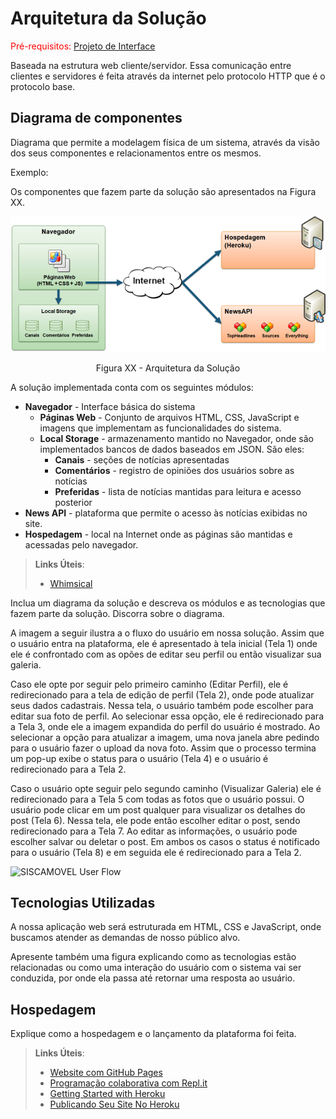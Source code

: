 # Arquitetura da Solução

<span style="color:red">Pré-requisitos: <a href="3-Projeto de Interface.md"> Projeto de Interface</a></span>

Baseada na estrutura web cliente/servidor. Essa comunicação entre clientes e servidores é feita através da internet pelo protocolo HTTP que é o protocolo base.

## Diagrama de componentes

Diagrama que permite a modelagem física de um sistema, através da visão dos seus componentes e relacionamentos entre os mesmos.

Exemplo: 

Os componentes que fazem parte da solução são apresentados na Figura XX.

![Diagrama de Componentes](img/componentes.png)
<center>Figura XX - Arquitetura da Solução</center>

A solução implementada conta com os seguintes módulos:
- **Navegador** - Interface básica do sistema  
  - **Páginas Web** - Conjunto de arquivos HTML, CSS, JavaScript e imagens que implementam as funcionalidades do sistema.
   - **Local Storage** - armazenamento mantido no Navegador, onde são implementados bancos de dados baseados em JSON. São eles: 
     - **Canais** - seções de notícias apresentadas 
     - **Comentários** - registro de opiniões dos usuários sobre as notícias
     - **Preferidas** - lista de notícias mantidas para leitura e acesso posterior
 - **News API** - plataforma que permite o acesso às notícias exibidas no site.
 - **Hospedagem** - local na Internet onde as páginas são mantidas e acessadas pelo navegador. 

> **Links Úteis**:
>
> - [Whimsical](https://whimsical.com/)

Inclua um diagrama da solução e descreva os módulos e as tecnologias que fazem parte da solução. Discorra sobre o diagrama.

A imagem a seguir ilustra a o fluxo do usuário em nossa solução. Assim
que o usuário entra na plataforma, ele é apresentado à tela inicial
(Tela 1) onde ele é confrontado com as opões de editar seu perfil ou
então visualizar sua galeria.

Caso ele opte por seguir pelo primeiro caminho (Editar Perfil), ele é
redirecionado para a tela de edição de perfil (Tela 2), onde pode
atualizar seus dados cadastrais. Nessa tela, o usuário também pode
escolher para editar sua foto de perfil. Ao selecionar essa opção, ele é
redirecionado para a Tela 3, onde ele a imagem expandida do perfil do
usuário é mostrado. Ao selecionar a opção para atualizar a imagem, uma
nova janela abre pedindo para o usuário fazer o upload da nova foto.
Assim que o processo termina um pop-up exibe o status para o usuário
(Tela 4) e o usuário é redirecionado para a Tela 2.

Caso o usuário opte seguir pelo segundo caminho (Visualizar Galeria) ele
é redirecionado para a Tela 5 com todas as fotos que o usuário possui. O
usuário pode clicar em um post qualquer para visualizar os detalhes do
post (Tela 6). Nessa tela, ele pode então escolher editar o post, sendo
redirecionado para a Tela 7. Ao editar as informações, o usuário pode
escolher salvar ou deletar o post. Em ambos os casos o status é
notificado para o usuário (Tela 8) e em seguida ele é redirecionado
para a Tela 2.

![SISCAMOVEL User Flow](https://github.com/ICEI-PUC-Minas-PMV-SInt/pmv-sint-2021-2-e1-proj-web-t1-grupo-4/raw/main/img/siscamovel-userflow.jpg)


## Tecnologias Utilizadas

A nossa aplicação web será estruturada em HTML, CSS e JavaScript, onde buscamos atender as demandas de nosso público alvo.

Apresente também uma figura explicando como as tecnologias estão relacionadas ou como uma interação do usuário com o sistema vai ser conduzida, por onde ela passa até retornar uma resposta ao usuário.


## Hospedagem

Explique como a hospedagem e o lançamento da plataforma foi feita.

> **Links Úteis**:
>
> - [Website com GitHub Pages](https://pages.github.com/)
> - [Programação colaborativa com Repl.it](https://repl.it/)
> - [Getting Started with Heroku](https://devcenter.heroku.com/start)
> - [Publicando Seu Site No Heroku](http://pythonclub.com.br/publicando-seu-hello-world-no-heroku.html)
